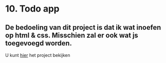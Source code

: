 # 10. Todo app

## De bedoeling van dit project is dat ik wat inoefen op html & css. Misschien zal er ook wat js toegevoegd worden.

U kunt [hier](fe-cc-todo.surge.sh) het project bekijken
